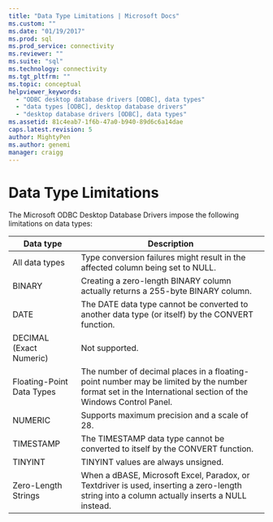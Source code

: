 ```yaml
---
title: "Data Type Limitations | Microsoft Docs"
ms.custom: ""
ms.date: "01/19/2017"
ms.prod: sql
ms.prod_service: connectivity
ms.reviewer: ""
ms.suite: "sql"
ms.technology: connectivity
ms.tgt_pltfrm: ""
ms.topic: conceptual
helpviewer_keywords: 
  - "ODBC desktop database drivers [ODBC], data types"
  - "data types [ODBC], desktop database drivers"
  - "desktop database drivers [ODBC], data types"
ms.assetid: 81c4eab7-1f6b-47a0-b940-89d6c6a14dae
caps.latest.revision: 5
author: MightyPen
ms.author: genemi
manager: craigg
---
```

# Data Type Limitations
The Microsoft ODBC Desktop Database Drivers impose the following limitations on data types:  
  
|Data type|Description|  
|---------------|-----------------|  
|All data types|Type conversion failures might result in the affected column being set to NULL.|  
|BINARY|Creating a zero-length BINARY column actually returns a 255-byte BINARY column.|  
|DATE|The DATE data type cannot be converted to another data type (or itself) by the CONVERT function.|  
|DECIMAL (Exact Numeric)|Not supported.|  
|Floating-Point Data Types|The number of decimal places in a floating-point number may be limited by the number format set in the International section of the Windows Control Panel.|  
|NUMERIC|Supports maximum precision and a scale of 28.|  
|TIMESTAMP|The TIMESTAMP data type cannot be converted to itself by the CONVERT function.|  
|TINYINT|TINYINT values are always unsigned.|  
|Zero-Length Strings|When a dBASE, Microsoft Excel, Paradox, or Textdriver is used, inserting a zero-length string into a column actually inserts a NULL instead.|
